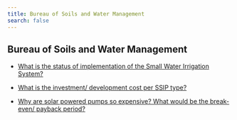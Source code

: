 ```yaml
---
title: Bureau of Soils and Water Management
search: false
---
```


## Bureau of Soils and Water Management


 - [What is the status of implementation of the Small Water Irrigation System?](/fy-2022-plan-and-budget/bureau-of-soils-and-water-management/what-is-the-status-of-implementation-of-the-small-water-irrigation-system)
    
 - [What is the investment/ development cost per SSIP type?](/fy-2022-plan-and-budget/bureau-of-soils-and-water-management/what-is-the-investment-development-cost-per-ssip-type)
    
 - [Why are solar powered pumps so expensive? What would be the break-even/ payback period?](/fy-2022-plan-and-budget/bureau-of-soils-and-water-management/why-are-solar-powered-pumps-so-expensive-what-would-be-the-break-even-payback-period)
    
